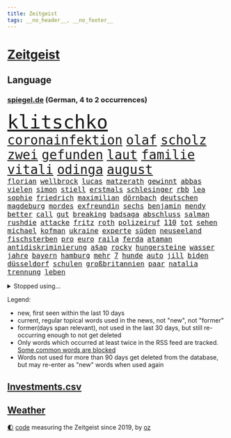 ```yaml
---
title: Zeitgeist
tags: __no_header__, __no_footer__
---
```


# [Zeitgeist](https://oliz.io/zeitgeist/)

## Language

<h3><a href="https://www.spiegel.de" target="_blank">spiegel.de</a> (German, 4 to 2 occurrences)</h3>
<p style="font-family:monospace">
<span style="font-size:32pt"><a href="news_links.html#klitschko" class="current">klitschko</a></span>
<br>
<span style="font-size:22pt"><a href="news_links.html#coronainfektion" class="current">coronainfektion</a></span>
<span style="font-size:22pt"><a href="news_links.html#olaf" class="current">olaf</a></span>
<span style="font-size:22pt"><a href="news_links.html#scholz" class="current">scholz</a></span>
<span style="font-size:22pt"><a href="news_links.html#zwei" class="current">zwei</a></span>
<span style="font-size:22pt"><a href="news_links.html#gefunden" class="current">gefunden</a></span>
<span style="font-size:22pt"><a href="news_links.html#laut" class="current">laut</a></span>
<span style="font-size:22pt"><a href="news_links.html#familie" class="current">familie</a></span>
<span style="font-size:22pt"><a href="news_links.html#vitali" class="current">vitali</a></span>
<span style="font-size:22pt"><a href="news_links.html#odinga" class="new">odinga</a></span>
<span style="font-size:22pt"><a href="news_links.html#august" class="current">august</a></span>
<br>
<span style="font-size:12pt"><a href="news_links.html#florian" class="current">florian</a></span>
<span style="font-size:12pt"><a href="news_links.html#wellbrock" class="current">wellbrock</a></span>
<span style="font-size:12pt"><a href="news_links.html#lucas" class="current">lucas</a></span>
<span style="font-size:12pt"><a href="news_links.html#matzerath" class="new">matzerath</a></span>
<span style="font-size:12pt"><a href="news_links.html#gewinnt" class="current">gewinnt</a></span>
<span style="font-size:12pt"><a href="news_links.html#abbas" class="current">abbas</a></span>
<span style="font-size:12pt"><a href="news_links.html#vielen" class="current">vielen</a></span>
<span style="font-size:12pt"><a href="news_links.html#simon" class="current">simon</a></span>
<span style="font-size:12pt"><a href="news_links.html#stiell" class="new">stiell</a></span>
<span style="font-size:12pt"><a href="news_links.html#erstmals" class="current">erstmals</a></span>
<span style="font-size:12pt"><a href="news_links.html#schlesinger" class="current">schlesinger</a></span>
<span style="font-size:12pt"><a href="news_links.html#rbb" class="current">rbb</a></span>
<span style="font-size:12pt"><a href="news_links.html#lea" class="current">lea</a></span>
<span style="font-size:12pt"><a href="news_links.html#sophie" class="current">sophie</a></span>
<span style="font-size:12pt"><a href="news_links.html#friedrich" class="current">friedrich</a></span>
<span style="font-size:12pt"><a href="news_links.html#maximilian" class="current">maximilian</a></span>
<span style="font-size:12pt"><a href="news_links.html#dörnbach" class="new">dörnbach</a></span>
<span style="font-size:12pt"><a href="news_links.html#deutschen" class="current">deutschen</a></span>
<span style="font-size:12pt"><a href="news_links.html#magdeburg" class="current">magdeburg</a></span>
<span style="font-size:12pt"><a href="news_links.html#mordes" class="current">mordes</a></span>
<span style="font-size:12pt"><a href="news_links.html#exfreundin" class="current">exfreundin</a></span>
<span style="font-size:12pt"><a href="news_links.html#sechs" class="current">sechs</a></span>
<span style="font-size:12pt"><a href="news_links.html#benjamin" class="current">benjamin</a></span>
<span style="font-size:12pt"><a href="news_links.html#mendy" class="new">mendy</a></span>
<span style="font-size:12pt"><a href="news_links.html#better" class="current">better</a></span>
<span style="font-size:12pt"><a href="news_links.html#call" class="current">call</a></span>
<span style="font-size:12pt"><a href="news_links.html#gut" class="current">gut</a></span>
<span style="font-size:12pt"><a href="news_links.html#breaking" class="new">breaking</a></span>
<span style="font-size:12pt"><a href="news_links.html#badsaga" class="new">badsaga</a></span>
<span style="font-size:12pt"><a href="news_links.html#abschluss" class="current">abschluss</a></span>
<span style="font-size:12pt"><a href="news_links.html#salman" class="current">salman</a></span>
<span style="font-size:12pt"><a href="news_links.html#rushdie" class="new">rushdie</a></span>
<span style="font-size:12pt"><a href="news_links.html#attacke" class="current">attacke</a></span>
<span style="font-size:12pt"><a href="news_links.html#fritz" class="current">fritz</a></span>
<span style="font-size:12pt"><a href="news_links.html#roth" class="current">roth</a></span>
<span style="font-size:12pt"><a href="news_links.html#polizeiruf" class="current">polizeiruf</a></span>
<span style="font-size:12pt"><a href="news_links.html#110" class="current">110</a></span>
<span style="font-size:12pt"><a href="news_links.html#tot" class="current">tot</a></span>
<span style="font-size:12pt"><a href="news_links.html#sehen" class="current">sehen</a></span>
<span style="font-size:12pt"><a href="news_links.html#michael" class="current">michael</a></span>
<span style="font-size:12pt"><a href="news_links.html#kofman" class="new">kofman</a></span>
<span style="font-size:12pt"><a href="news_links.html#ukraine" class="current">ukraine</a></span>
<span style="font-size:12pt"><a href="news_links.html#experte" class="current">experte</a></span>
<span style="font-size:12pt"><a href="news_links.html#süden" class="current">süden</a></span>
<span style="font-size:12pt"><a href="news_links.html#neuseeland" class="current">neuseeland</a></span>
<span style="font-size:12pt"><a href="news_links.html#fischsterben" class="new">fischsterben</a></span>
<span style="font-size:12pt"><a href="news_links.html#pro" class="current">pro</a></span>
<span style="font-size:12pt"><a href="news_links.html#euro" class="current">euro</a></span>
<span style="font-size:12pt"><a href="news_links.html#raila" class="new">raila</a></span>
<span style="font-size:12pt"><a href="news_links.html#ferda" class="current">ferda</a></span>
<span style="font-size:12pt"><a href="news_links.html#ataman" class="current">ataman</a></span>
<span style="font-size:12pt"><a href="news_links.html#antidiskriminierung" class="new">antidiskriminierung</a></span>
<span style="font-size:12pt"><a href="news_links.html#a$ap" class="new">a$ap</a></span>
<span style="font-size:12pt"><a href="news_links.html#rocky" class="current">rocky</a></span>
<span style="font-size:12pt"><a href="news_links.html#hungersteine" class="new">hungersteine</a></span>
<span style="font-size:12pt"><a href="news_links.html#wasser" class="current">wasser</a></span>
<span style="font-size:12pt"><a href="news_links.html#jahre" class="current">jahre</a></span>
<span style="font-size:12pt"><a href="news_links.html#bayern" class="current">bayern</a></span>
<span style="font-size:12pt"><a href="news_links.html#hamburg" class="current">hamburg</a></span>
<span style="font-size:12pt"><a href="news_links.html#mehr" class="current">mehr</a></span>
<span style="font-size:12pt"><a href="news_links.html#7" class="current">7</a></span>
<span style="font-size:12pt"><a href="news_links.html#hunde" class="current">hunde</a></span>
<span style="font-size:12pt"><a href="news_links.html#auto" class="current">auto</a></span>
<span style="font-size:12pt"><a href="news_links.html#jill" class="current">jill</a></span>
<span style="font-size:12pt"><a href="news_links.html#biden" class="current">biden</a></span>
<span style="font-size:12pt"><a href="news_links.html#düsseldorf" class="current">düsseldorf</a></span>
<span style="font-size:12pt"><a href="news_links.html#schulen" class="current">schulen</a></span>
<span style="font-size:12pt"><a href="news_links.html#großbritannien" class="current">großbritannien</a></span>
<span style="font-size:12pt"><a href="news_links.html#paar" class="current">paar</a></span>
<span style="font-size:12pt"><a href="news_links.html#natalia" class="new">natalia</a></span>
<span style="font-size:12pt"><a href="news_links.html#trennung" class="current">trennung</a></span>
<span style="font-size:12pt"><a href="news_links.html#leben" class="current">leben</a></span>
</p>
<details>
<summary>Stopped using...</summary>
<p class="former" style="font-size:12pt">
torjäger(664) lockdowns(663) 150(662) anstieg(662) gefordert(662) manager(662) vorzeitig(662) berichte(661) frank(661) spur(661) usbehörden(661) aufnehmen(660) deswegen(660) reiner(660) verteidigungsministerin(660) ziemlich(660) erfolgreich(659) jüdische(659) konzerne(659) kurs(659) liebe(659) partner(659) privaten(659) umso(659) verfassungsschutz(659) arbeitsplatz(658) beeinflussen(658) beschädigt(658) gewerkschaft(658) investoren(658) lebenslanger(658) ließen(658) rassistische(658) schwedische(658) verboten(658) weshalb(658) 130(657) abends(657) bundesweit(657) eingesetzt(657) hintergründe(657) kritisch(657) kritische(657) messi(657) netflix(657) reichte(657) respekt(657) show(657) unabhängige(657) wohnen(657) abgeordnete(656) angeblichen(656) bundestags(656) bundesweite(656) geheimnis(656) kurzfristig(656) maß(656) versteckt(656) zuge(656) österreichische(656) 37(655) abgeben(655) entdeckung(655) gestrichen(655) kräftig(655) ministerpräsidenten(655) nordsee(655) stimme(655) verhaftet(655) anschläge(654) beschließen(654) gefährlichen(654) krankenhäusern(654) leeren(654) minderjährige(654) mitglied(654) texas(654) zugunsten(654) 44(653) abgesetzt(653) ausschreitungen(653) bahnhof(653) bewährung(653) villa(653) ausschuss(652) beantragen(652) englische(652) erteilt(652) kölner(652) spdpolitiker(652) abgehört(651) christine(651) durchsuchungen(651) europäischer(651) gutachten(651) investitionen(651) landesregierung(651) nordirland(651) roman(651) stuft(651) unbedingt(651) verlauf(651) aufgegeben(650) freilassung(650) gehandelt(650) häufen(650) jahrzehntelang(650) nba(650) sinn(650) viertelfinale(650) jedenfalls(649) rekordhoch(649) veranstalter(649) gefährlicher(648) jüngeren(648) kunst(648) länge(648) miteinander(648) zweier(648) bundestagswahl(647) erneuten(647) gesetze(647) mitarbeitern(647) online(647) wütend(647) zählen(647) aktivistin(646) berühmte(646) bestraft(646) ehepaar(646) feld(646) rechts(646) trafen(646) wiederholt(646) 3(645) design(645) euparlament(645) gerechnet(645) größter(645) internen(645) spotify(645) aktie(644) echten(644) wort(644) klären(643) ordnung(643) politikerinnen(643) senkt(643) verfassung(643) überstanden(643) globale(642) klimapolitik(642) argentinien(641) stiegen(641) zurückgegangen(641) überholt(641) beteiligung(640) herr(639) nase(639) prognosen(639) änderungen(638) aufhalten(636) beteiligen(636) kate(636) züge(636) auflagen(635) gemeinsames(635) insassen(635) übernommen(635) politikerin(633) singapur(633) spenden(633) dran(632) rasen(632) strengen(632) impfen(631) kooperation(631) 76(630) gehörte(630) analysiert(629) nachts(629) klimaziele(628) beweise(627) bundeswehrsoldaten(627) niedrig(627) ähnliche(625) kapitel(624) angeboten(623) spannend(623) mindestlohn(621) schaut(620) stört(620) termine(620) dramatischen(617) beendete(615) kongress(614) annäherung(613) festhalten(613) kanadas(613) staatsoberhaupt(609) inseln(607) nächstes(606) veränderungen(606) bündnis(605) daheim(603) topspiel(602) gesetzlichen(600) vereins(598) möglichkeit(594) ärgern(594) herzinfarkt(593) mehren(591) berühmtesten(590) cdu/csu(588) stopp(584) sachen(579) festgesetzt(575) motivation(574) gewinne(556) infos(556) fuhren(541) haiti(523) stärkste(520) trümmern(520) bahnverkehr(517) wolken(516) direkten(514) unzureichend(513) carlos(511) fängt(508) verantwortliche(499) zusammengebrochen(495) stimmenfang(493) elfjährigen(491) 2001(486) angebote(480) rumänien(476) übrig(468) joseph(467) fußballnationalmannschaft(456) brian(454) hofmann(437) genossen(432) ungeimpfte(429) gesichtet(419) vorgang(417) open(414) müll(413) verließ(413) fluggesellschaften(405) treibstoff(405) knochen(404) warb(403) mangelware(402) novak(401) rohstoffe(401) zerstörte(399) liebt(397) arme(396) brannte(393) djoković(392) versichert(392) sergej(391) düster(386) erpressen(386) britisches(384) autoren(382) spitzenpolitiker(382) floh(381) europol(380) knie(373) bedankt(372) winde(367) kyrgios(366) sichtbar(366) hanau(365) zögert(365) flutkatastrophe(364) forschungsteam(364) fällig(364) karrierecoach(364) hochwasser(363) 14jähriger(362) ahrtal(361) wechselte(358) komitee(356) camp(355) beeinträchtigt(354) zerschlagen(351) berühmteste(349) musks(345) schuhe(343) rückgabe(339) funktionen(338) moderner(335) anlage(334) niedergang(332) ussoldaten(331) regierte(329) geleistet(328) momente(327) illegaler(326) eindeutig(325) agiert(324) harris(321) umbruch(318) lutz(317) wittert(316) wachsende(315) tiger(314) minderheiten(313) manuela(310) versetzt(308) absicht(307) einigt(307) bali(305) grafiken(305) jeffrey(304) beschlagnahmen(301) schränkt(300) vorfeld(299) worum(299) mehrfamilienhaus(296) fluglinie(294) mischen(293) redet(292) störungen(290) arbeitslosen(285) ampelregierung(284) empfehlen(284) grundlegende(284) shanghai(282) komplette(279) staates(279) aktivitäten(276) volksverhetzung(276) andrang(275) größtem(275) saal(275) studenten(275) erreichbar(274) 30000(272) beantwortet(272) beruft(271) portal(271) rechtsextremer(271) anfangen(270) einsturz(270) gewaltsamer(267) euländer(266) siegerin(266) kardashian(262) energieriesen(261) lockt(261) swr(258) königreich(257) rande(257) airlines(255) geschaut(255) netflixserie(255) empfindliche(254) coaching(252) sportlichen(251) unterhaltung(251) entziehen(250) macrons(250) dunkeln(245) jahresbeginn(245) mail(245) aktivistinnen(244) amtsinhaber(242) mache(242) arbeitswelt(239) ausfuhr(239) schande(237) management(236) entsteht(235) rekordsumme(234) pessimistisch(232) eusanktionen(229) gestaltet(229) lehrerinnen(227) pflegerinnen(227) sagten(227) landeten(225) verbündete(223) ebay(222) küche(221) transport(220) unterirdischen(220) kader(217) südosten(216) bemerkenswerte(214) einfaches(213) führungsriege(213) zerstörung(213) telefonieren(212) beziehen(211) way(211) antrittsbesuch(210) küken(209) südpazifik(209) vorwoche(209) gefühle(208) pool(208) bijan(207) djirsarai(207) erfand(207) lambrecht(206) heftigem(204) berger(203) soldat(202) zahlreicher(202) ausreise(201) auszugeben(200) beschäftigen(200) mutigen(198) peilt(198) pelé(198) stuhl(198) einbrecher(197) erweitern(196) lebensmittelpreise(195) match(195) einfachen(194) hartes(194) krebs(194) mühsam(194) website(194) wild(194) 2002(191) luftangriffe(191) gefeierten(189) angeheizt(187) dominant(187) unternehmens(187) verweist(185) protestierenden(184) sony(184) gejagt(183) krankheiten(183) bestand(182) damalige(182) elektronisch(182) tourist(181) afrikanischen(180) orange(180) straflager(180) moniert(179) angestiegen(178) einheiten(178) orden(178) knappes(177) gezahlt(176) buckinghampalast(175) reichweite(175) rüstungskonzern(175) siebenjährige(175) gymnasium(174) nonnenwerth(174) 2014(173) verleiht(173) eigner(172) unicef(172) ustruppen(172) vergab(172) andrij(171) infolge(170) ordnet(170) homosexualität(169) kämpfern(169) macher(169) wanderung(168) verwaltung(167) abstellen(166) alarmbereitschaft(166) befristet(166) kaja(166) male(166) schätzt(166) mögliches(165) weltlage(165) 40000(164) neil(164) sitz(164) unwetter(164) young(164) hinweg(163) siegeszug(163) unbewaffnete(163) untersuchungsbericht(163) versteckte(163) aufsichtsrat(162) pausen(162) verpuffen(160) übergossen(158) anhalten(157) disqualifiziert(156) einsam(155) immobilienpreise(155) 1982(154) geschäftspartner(154) spiegeltitelstory(154) vorsichtig(154) gegendemonstranten(153) aschaffenburg(152) luftraum(152) roller(152) ernsthaft(151) torwart(151) luxusautos(150) verspätet(149) ökostrom(149) glimpflich(148) begeben(146) kunde(146) taktik(145) arbeitszeit(144) passé(144) belohnt(143) profitierte(143) sanktionspaket(143) inakzeptable(142) schneidet(142) betrieben(141) geforderten(141) turner(141) außenpolitische(140) statistisches(140) verbrauchern(140) gewinnerin(139) regierungskritiker(139) ampelfraktionen(138) siegesserie(138) verfolgungsjagd(138) zwingt(138) maskendeals(137) brandenburger(136) emotionaler(136) offenbarung(136) schläger(136) sicherheitsinteressen(136) zentraler(136) importstopp(135) währenddessen(135) 2035(134) notwendige(134) robust(134) wiedereinführung(134) zutiefst(134) fatale(133) rheinmetall(133) ukrainekrieges(133) wesel(133) antwortet(132) microsoft(132) auflösen(131) töchter(131) verliehen(130) bekräftigte(129) beugt(129) hörte(129) anden(127) gasembargo(127) geburtsklinik(127) deep(126) nationalspielerin(126) klassenzimmer(125) patrick(125) wohngebiete(124) leuchten(123) anfänge(122) bewaffnet(122) ergab(122) burkhard(121) leitungen(121) schnellere(121) sommerpause(121) aktionär(120) begrenzt(120) einsamen(120) staatsbürgerschaft(120) fukushima(119) islam(119) jake(119) kapitulation(119) vorort(119) 39(118) satte(118) unfällen(118) natobeitritt(117) zwangsarbeit(117) ausharren(116) auszugehen(115) gelassenheit(115) überziehen(115) spürt(114) traditionsreiche(114) offiziere(113) motto(112) partnern(112) öffentlicher(112) alassad(111) baschar(111) handys(111) minimal(111) sainz(111) gewalttätige(110) jawort(110) my(110) besseres(109) bevölkerungsschutz(109) schienennetz(109) schmecken(109) beruflichen(108) g20(108) leber(108) natogipfel(108) rotes(108) autobranche(107) kripo(107) merke(107) orientierung(107) ach(106) beigelegt(106) beschuldigen(106) bestechlichkeit(106) getreidelieferungen(106) nuklearwaffen(106) zusammenstößen(105) grundstücke(104) wärmer(104) buschland(103) fernen(103) streitereien(103) teilhabe(103) züchter(103) woods(101) gewalttaten(100) irrtümer(100) windparks(100) entfernten(99) fellner(99) metall(99) schießerei(99) afrikaner(98) rechenschaft(98) artenschutz(97) besetzen(97) bäckerei(97) cut(97) gewaltverbrechen(96) großoffensive(96) aufstocken(95) nordrheinwestfälischen(95) gentleman(94) pferderennen(94) cambridge(93) griechischer(93) t(93) bestritt(92) 750(91) besserer(91) dieselautos(91) kassenschlager(91) konsequenz(91) rheinmaingebiet(91) vorfälle(91) energiemanager(90) georgiewa(90) indische(90) innogymanager(90) iwfchefin(90) kristalina(90) leichtathletik(90) lieferanten(90) schau(90) warteten(90) zollen(90) attentate(89) verbrenneraus(89) authentische(88) iaea(88) sprunghaft(88) stinkefinger(88) wehrmacht(88) formal(87) gravierende(87) kühlschrank(87) anrecht(86) beleuchtung(86) iserlohn(86) kulturwissenschaftlerin(86) techmilliardär(86) torsten(86) arbeitsrecht(85) b(85) markle(85) pogba(85) steak(85) halbfinaleinzug(84) kippt(84) landesverband(84) multimilliardär(84) ausweichen(83) cameron(83) samstagnachmittag(83) südfranzösischen(83) arbeitskräftemangel(82) reißen(82) 23jährigen(81) betrugsvorwürfen(81) datenschützer(81) gesetzes(81) kishida(81) neuigkeiten(81) oftmals(81) stresstest(81) entschiedener(80) falschem(80) haas(80) stadien(80) unanständig(80) vereinbar(80) nuklearstreitkräfte(79) vortrag(79) 36jährige(78) anlaufstelle(78) dhl(78) exfraktionschef(78) stürmte(78) exregierungschef(77) gras(77) lokalpolitiker(77) luisa(77) prominenten(77) space(77) walker(77) wolff(77) existenziellen(76) franzosen(76) goetheinstitut(76) nacheinander(76) revanche(76) schnecken(76) warnende(76) 2026(75) ausgerutscht(75) böden(75) einsatzbereit(75) hackerangriffe(75) machine(75) spanischer(75) willkür(75) 35jährige(74) nachgerechnet(74) pandora(74) südasiatische(74) trüben(74) twitterübernahme(74) wahlkampfveranstaltung(74) assadregimes(73) girl(73) handelskonzern(73) händeringend(73) mafia(73) mckinsey(73) schlammschlacht(73) schrecklich(73) schutzweste(73) tenniswelt(73) vwkonzern(73) eoffensive(72) unohilfe(72) überschlägt(71) 1200(70) avatar(70) entschädigen(70) milliardenhilfen(70) mordfall(70) sexuellem(70) vollem(70) vorrang(70) 96jährige(69) allenfalls(69) auswählen(69) beatles(69) cruise(69) schiene(69) überragt(69) angesprochen(68) dortige(68) fumio(68) ratingen(68) auffallend(67) demonstrierende(67) einstecken(67) pöbelte(67) rooney(67) umbringen(67) abholzung(66) deportierte(66) hemer(66) kundschaft(66) schlangeninsel(66) schutzmasken(66) zukünftige(66) 8(65) außergewöhnlichen(65) dolly(65) fahndung(65) ferdinand(65) foul(65) ungleichheit(65) verwenden(65) bezwingt(64) dmitri(64) dubiose(64) grenzschutzagentur(64) minusma(64) reumütig(64) schroff(64) unomission(64) vermittelte(64) angeschossen(63) batterie(63) empfindet(63) erlass(63) jabeur(63) ons(63) titelverteidigerinnen(63) wmkampf(63) auftaktspiel(62) detailliert(62) gefahndet(62) hintertür(62) alfred(61) endstadium(61) geister(61) klimaschädlichen(61) miguel(61) privatleben(61) sonnig(61) sunday(61) tribünen(61) barbie(60) legalisierung(60) potenzial(60) wertvollstes(60) aufzuklären(59) boulevardzeitung(59) faktencheck(59) fliegende(59) krimi(59) parität(59) perspektiven(59) polittalk(59) twitteraktie(59) wehrministerin(59) zusammengekommen(59) covid19fällen(58) kurznachrichtendienstes(58) oberkörper(58) verhütung(58) verschobene(58) gesellschaftliche(57) wattenmeer(57) westeuropa(57) zuschauerinnen(57) kabinettsmitglied(56) tagessieg(56) verstößen(56) xavi(56) bemerkenswertes(55) bundesverteidigungsministerin(55) kandidat(55) straßenlaternen(55) usbasketballstar(55) wertvollsten(55) aufschrei(54) dina(54) gleichstellung(54) schwimmbädern(54) tierschützern(54) verfassungsbeschwerde(54) abgestraft(53) drohendes(53) gesamtführender(53) glühenden(53) homophobie(53) iii(53) supremecourtrichter(53) unbewaffneten(53) wäsche(53) auswerten(52) autopsie(52) rammte(52) tripolis(52) verstörenden(52) western(52) gelacht(51) steuerfahnder(51) webseite(51) weltwirtschaftsforum(51) israelbesuch(50) mo(50) rückseite(50) sexuell(50) sinnbild(50) botschafterin(49) langjähriger(49) uvalde(49) #metoo(48) bernard(48) bestimmter(48) formulierungen(48) hundertjährige(48) schulmassaker(48) schweinepest(48) teamchef(48) tobten(48) berben(47) kandidiert(47) keilt(47) partisanen(47) pfefferspray(47) reicher(47) vorzudringen(47) periode(46) platini(46) verspätete(46) bar(45) gesundheitswesen(45) jobverlust(45) kremlgegner(45) lohnsteigerungen(45) lösten(45) marin(45) mächtige(45) sanna(45) unberechenbar(45) afdpolitiker(44) formats(44) gnabry(44) krankschreibung(44) relegationsspiel(44) serge(44) sonderregel(44) stranger(44) telefonische(44) things(44) wahlkreisen(44) bundesverwaltungsgerichts(43) charakterlichen(43) estnische(43) kallas(43) monatelangem(43) nähert(43) platzen(43) schwebt(43) staus(43) terrorismus(43) verschütteten(43) haftbar(42) kaputte(42) wahn(42) weltrangliste(42) öffentlichrechtliche(42) atlantikküste(41) bemühte(41) bewiesen(41) community(41) darmanin(41) gemeinschaftswährung(41) gérald(41) künstlichen(41) oberbayerischen(41) rentnerinnen(41) unschuld(41) drews(40) getötetem(40) höherem(40) oberen(40) ortschaften(40) problemlos(40) sätzen(40) verbreitung(40) verirrte(40) ertrunken(39) monatelanger(39) turbulenzen(39) welthits(39) änderte(39) feinde(38) homo(38) kommentieren(38) millionenstrafe(38) populismus(38) vorangehen(38) angebots(37) arbeiteten(37) aufprall(37) chaotisch(37) giuseppe(37) knapper(37) osnabrück(37) pferde(37) resolution(37) unfalls(37) zugestellt(37) arbeitsunfall(36) autorinnen(36) chaostage(36) dokumentation(36) grandslamtitel(36) weltkonjunktur(36) widerlegt(36) wozu(36) 20jähriger(35) arizona(35) einschlugen(35) erntet(35) ryan(35) unumgänglich(35) wohnungskonzern(35) einzelkritik(34) knallbunte(34) nehme(34) bergungskräfte(33) devon(33) dänemarks(33) kavanaugh(33) sondersteuer(33) bewerbungen(32) dfbnationalspieler(32) listet(32) rekordvertrag(32) teleskop(32) ziellinie(32) außerordentliche(31) konstruktion(31) wirkstoff(31) aufrecht(30) elmau(30) erbitterte(30) eskapaden(30) g7gipfel(30) gepardflugabwehrpanzer(30) harvey(30) klarna(30) löcher(30) migrantinnen(30) mob(30) schlusssprint(30) sehe(30) spielerin(30) trainingslager(30) urananreicherung(30) wildtiere(30) altach(29) beobachtung(29) beteuert(29) doppelschlag(29) kronprinz(29) niedergelegt(29) personalie(29) rasenturnier(29) rekordpreis(29) vorarlberg(29) wimbledonsieg(29) wmhalbfinale(29) begleitung(28) borkum(28) bundesligisten(28) coronasommerwelle(28) erstickt(28) hungernden(28) medienmacher(28) palma(28) schneesturm(28) sommerwelle(28) terrormiliz(28) verdachtsobjekt(28) anschauen(27) anstehende(27) bürgertests(27) erfüllung(27) gewehren(27) messias(27) onlinespiel(27) teamleistung(27) grabstein(26) high(26) infizieren(26) kaliningrad(26) phantom(26) ausgebeutet(25) einfallen(25) erwartungsgemäß(25) igmetallchef(25) serienfinale(25) stützen(25) 31jährigen(24) comingout(24) fünfeinhalb(24) grundlage(24) immunisiert(24) santos(24) schlange(24) antisemitismuseklat(23) einlenken(23) kostete(23) privatsender(23) ratschläge(23) banner(22) nachhaltige(22) schwimmwm(22) warteschlangen(22) benachbarten(21) fairen(21) forscherteam(21) gedrosselten(21) grande(21) ostseeexklave(21) säureanschlag(21) tieres(21) trans(21) verpflichtend(21) woke(21) übertreffen(21) fünfsternebewegung(20) gegensteuern(20) millionenzahlung(20) schlief(20) bemängelt(19) brettspiel(19) eigenheim(19) herman(19) lapid(19) ana(18) aufbruch(18) bekennt(18) gängige(18) aufstockung(17) erdbeben(17) festgenommene(17) feststellen(17) käse(17) reservisten(17) saale(17) südafrikanischen(17) durchgeführt(16) gasfluss(16) hauptfeld(16) krater(16) ordnete(16) salzgitter(16) sparmaßnahmen(16) stören(16) antidiskriminierungsbeauftragten(15) festgefahren(15) gesprengt(15) stabilisieren(15) aufwand(14) batterien(14) breiter(14) courts(14) denver(14) errichtet(14) klagten(14) lohnerhöhungen(14) mara(14) ramallah(14) trendwende(14) biologin(13) gestreikt(13) intensivstationen(13) länderspiel(13) ärztevertreter(13) 2040(12) gunsten(12) heiratet(12) hinault(12) minions(12) provisionen(12) weltfußballerin(12) akute(11) ausländischer(11) fazit(11) hausärzteverbandschef(11) jayland(11) jule(11) niemeier(11) weigeldt(11)
</p>
</details>
<p>Legend:
<ul>
<li><span class="new">new</span>, first seen within the last 10 days</li>
<li><span class="current">current</span>, regular topical words used in the news, not "new", not "former"</li>
<li><span class="former">former(days span relevant)</span>, not used in the last 30 days, but still re-occurring enough to not get deleted</li>
<li>Only words which occurred at least twice in the RSS feed are tracked. <a href="language/filters.py">Some common words are blocked</a></li>
<li>Words not used for more than 90 days get deleted from the database, but may re-enter as "new" words when used again</li>
</ul>
</p>

## [Investments](investments.html)[.csv](investments.csv)

## [Weather](weather.html)

<footer>
<a href="javascript:toggleTheme()" class="nav">🌓</a>
<a href="https://github.com/ooz/zeitgeist">code</a> measuring the Zeitgeist since 2019, by <a href="https://oliz.io">oz</a>
</footer>
